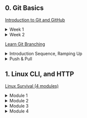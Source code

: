 ## 0. Git Basics

[Introduction to Git and GitHub](https://www.coursera.org/learn/introduction-git-github)

<details>
<summary>Week 1</summary>

![Screenshot image](task_git_basics/introduction-to-git-and-github--week-1.png)

</details>

<details>
<summary>Week 2</summary>

![Screenshot image](task_git_basics/introduction-to-git-and-github--week-2.png)

</details>

>

[Learn Git Branching](https://learngitbranching.js.org/)

<details>
<summary>Introduction Sequence, Ramping Up</summary>

![Screenshot image](task_git_basics/learn-git-branching--introduction-sequence-and-ramping-up.png)

</details>

<details>
<summary>Push & Pull</summary>

![Screenshot image](task_git_basics/learn-git-branching--push-and-pull.png)

</details>



## 1. Linux CLI, and HTTP

[Linux Survival (4 modules)](https://linuxsurvival.com/)

<details>
<summary>Module 1</summary>

![Screenshot image](task_linux_cli/linuxsurvival--module-1.png)

</details>

<details>
<summary>Module 2</summary>

![Screenshot image](task_linux_cli/linuxsurvival--module-2.png)

</details>

<details>
<summary>Module 3</summary>

![Screenshot image](task_linux_cli/linuxsurvival--module-3.png)

</details>

<details>
<summary>Module 4</summary>

![Screenshot image](task_linux_cli/linuxsurvival--module-4.png)

</details>
